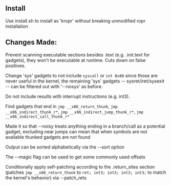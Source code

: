## Install

Use install.sh to install as 'kropr' without breaking unmodified ropr installation

## Changes Made:

Prevent scanning executable sections besides .text (e.g. .init.text for gadgets), they won't be executable at runtime. Cuts down on false positives.

Change 'sys' gadgets to not include `syscall` or `int 0x80` since those are never useful in the kernel, the remaining 'sys' gadgets -- sysret/iret/sysexit -- can be filtered out with '--nosys' as before.

Do not include results with interrupt instructions (e.g. int3).

Find gadgets that end in `jmp __x86_return_thunk`, `jmp __x86_indirect_thunk_r*`, `jmp __x86_indirect_jump_thunk_r*`, `jmp __x86_indirect_call_thunk_r*`

Made it so that --noisy treats anything ending in a branch/call as a potential gadget, excluding near jumps can mean that when symbols are not available thunked gadgets are not found

Output can be sorted alphabetically via the --sort option

The --magic flag can be used to get some commonly used offsets

Conditionally apply self-patching according to the .return_sites section (patches `jmp __x86_return_thunk` to `ret; int3; int3; int3; int3;` to match the kernel's behavior) via --patch_rets
